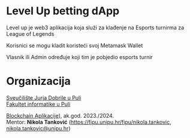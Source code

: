 # Level Up betting dApp

Level up je web3 aplikacija koja služi za klađenje na Esports turnirma za League of Legends

Korisnici se mogu kladit koristeći svoj Metamask Wallet

Vlasnik ili Admin određuje koji tim je pobjedio esports turnir




# Organizacija

[Sveučilište Jurja Dobrile u Puli](http://www.unipu.hr/)  
[Fakultet informatike u Puli](https://fipu.unipu.hr/)

[Blockchain Aplikacije]([https://fiputreca.notion.site/Blockchain-aplikacije-9cca77f88dd94ec3b1d0e4a59e1fbbd4)), ak.god. 2023./2024.  
Mentor: **Nikola Tanković** (https://fipu.unipu.hr/fipu/nikola.tankovic, nikola.tankovic@unipu.hr)